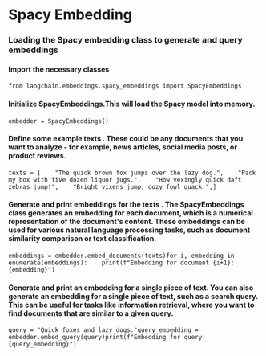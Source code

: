 Spacy Embedding
===============

### Loading the Spacy embedding class to generate and query embeddings[​](#loading-the-spacy-embedding-class-to-generate-and-query-embeddings "Direct link to Loading the Spacy embedding class to generate and query embeddings")

#### Import the necessary classes[​](#import-the-necessary-classes "Direct link to Import the necessary classes")

    from langchain.embeddings.spacy_embeddings import SpacyEmbeddings

#### Initialize SpacyEmbeddings.This will load the Spacy model into memory.[​](#initialize-spacyembeddingsthis-will-load-the-spacy-model-into-memory "Direct link to Initialize SpacyEmbeddings.This will load the Spacy model into memory.")

    embedder = SpacyEmbeddings()

#### Define some example texts . These could be any documents that you want to analyze - for example, news articles, social media posts, or product reviews.[​](#define-some-example-texts--these-could-be-any-documents-that-you-want-to-analyze---for-example-news-articles-social-media-posts-or-product-reviews "Direct link to Define some example texts . These could be any documents that you want to analyze - for example, news articles, social media posts, or product reviews.")

    texts = [    "The quick brown fox jumps over the lazy dog.",    "Pack my box with five dozen liquor jugs.",    "How vexingly quick daft zebras jump!",    "Bright vixens jump; dozy fowl quack.",]

#### Generate and print embeddings for the texts . The SpacyEmbeddings class generates an embedding for each document, which is a numerical representation of the document's content. These embeddings can be used for various natural language processing tasks, such as document similarity comparison or text classification.[​](#generate-and-print-embeddings-for-the-texts--the-spacyembeddings-class-generates-an-embedding-for-each-document-which-is-a-numerical-representation-of-the-documents-content-these-embeddings-can-be-used-for-various-natural-language-processing-tasks-such-as-document-similarity-comparison-or-text-classification "Direct link to Generate and print embeddings for the texts . The SpacyEmbeddings class generates an embedding for each document, which is a numerical representation of the document's content. These embeddings can be used for various natural language processing tasks, such as document similarity comparison or text classification.")

    embeddings = embedder.embed_documents(texts)for i, embedding in enumerate(embeddings):    print(f"Embedding for document {i+1}: {embedding}")

#### Generate and print an embedding for a single piece of text. You can also generate an embedding for a single piece of text, such as a search query. This can be useful for tasks like information retrieval, where you want to find documents that are similar to a given query.[​](#generate-and-print-an-embedding-for-a-single-piece-of-text-you-can-also-generate-an-embedding-for-a-single-piece-of-text-such-as-a-search-query-this-can-be-useful-for-tasks-like-information-retrieval-where-you-want-to-find-documents-that-are-similar-to-a-given-query "Direct link to Generate and print an embedding for a single piece of text. You can also generate an embedding for a single piece of text, such as a search query. This can be useful for tasks like information retrieval, where you want to find documents that are similar to a given query.")

    query = "Quick foxes and lazy dogs."query_embedding = embedder.embed_query(query)print(f"Embedding for query: {query_embedding}")